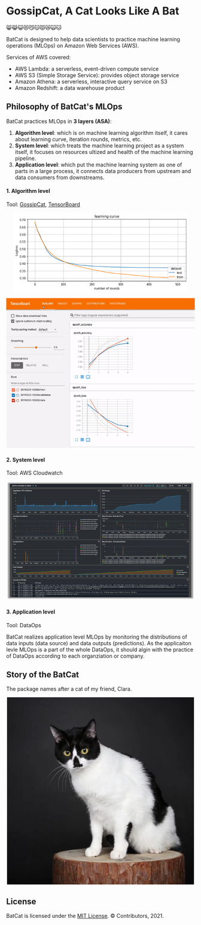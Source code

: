 GossipCat, A Cat Looks Like A Bat
===

😸😹😺😻😼😽😾😿🙀🐱

BatCat is designed to help data scientists to practice machine learning operations (MLOps) on Amazon Web Services (AWS). 

Services of AWS covered:
- AWS Lambda: a serverless, event-driven compute service
- AWS S3 (Simple Storage Service): provides object storage service
- Amazon Athena: a serverless, interactive query service on S3
- Amazon Redshift: a data warehouse product

Philosophy of BatCat's MLOps
---

BatCat practices MLOps in **3 layers (ASA)**:

1. **Algorithm level**: which is on machine learning algorithm itself, it cares about learning curve, iteration rounds, metrics, etc. 
2. **System level**: which treats the machine learning project as a system itself, it focuses on resources ultized and health of the machine learning pipeline.
3. **Application level**: which put the machine learning system as one of parts in a large process, it connects data producers from upstream and data consumers from downstreams. 

#### 1. Algorithm level

Tool: [GossipCat](https://github.com/Ewen2015/GossipCat), [TensorBoard](https://www.tensorflow.org/tensorboard)

<p align="center">
<img src='https://raw.githubusercontent.com/Ewen2015/BatCat/master/gc_learning_curve.png'>
</p>

<p align="center">
<img width="600" height="400" src='https://github.com/Ewen2015/BatCat/blob/master/tensorboard.gif'>
</p>

#### 2. System level

Tool: AWS Cloudwatch

<p align="center">
<img src='https://raw.githubusercontent.com/Ewen2015/BatCat/master/aws_cloudwatch.png'>
</p>

#### 3. Application level

Tool: DataOps

BatCat realizes application level MLOps by monitoring the distributions of data inputs (data source) and data outputs (predictions). As the applicaiton levle MLOps is a part of the whole DataOps, it should algin with the practice of DataOps according to each organziation or company.

Story of the BatCat
---

The package names after a cat of my friend, Clara. 

<p align="center">
<img width="500" height="500" src="https://raw.githubusercontent.com/Ewen2015/BatCat/master/BatCat.jpeg">
</p>

License
---

BatCat is licensed under the [MIT License](https://github.com/Ewen2015/BatCat/blob/master/LICENSE). © Contributors, 2021.